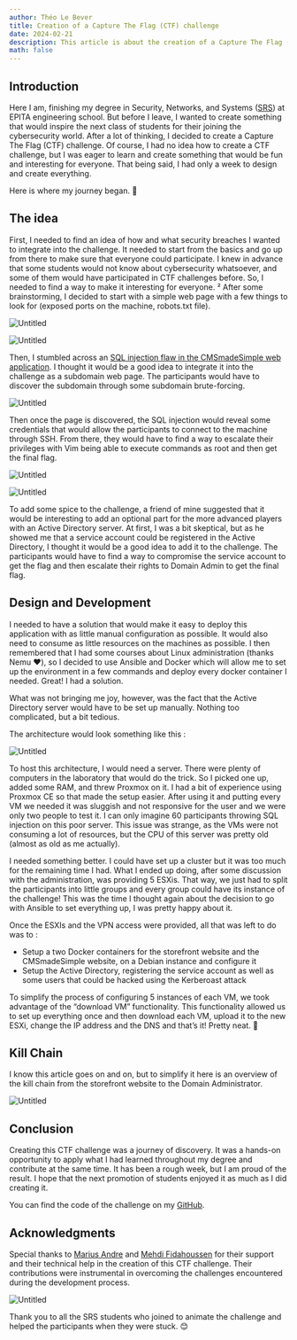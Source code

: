 ```yaml
---
author: Théo Le Bever
title: Creation of a Capture The Flag (CTF) challenge
date: 2024-02-21
description: This article is about the creation of a Capture The Flag (CTF) challenge. It is a write-up of the process of creating a CTF challenge for the 2025 promotion of the Cybersecurity Master at EPITA Engineering School.
math: false
---
```


## Introduction

Here I am, finishing my degree in Security, Networks, and Systems ([SRS](https://srs.epita.fr/)) at EPITA engineering school. But before I leave, I wanted to create something that would inspire the next class of students for their joining the cybersecurity world. After a lot of thinking, I decided to create a Capture The Flag (CTF) challenge. Of course, I had no idea how to create a CTF challenge, but I was eager to learn and create something that would be fun and interesting for everyone. That being said, I had only a week to design and create everything.

Here is where my journey began. 🙂

## The idea

First, I needed to find an idea of how and what security breaches I wanted to integrate into the challenge. It needed to start from the basics and go up from there to make sure that everyone could participate. I knew in advance that some students would not know about cybersecurity whatsoever, and some of them would have participated in CTF challenges before. So, I needed to find a way to make it interesting for everyone.
²
After some brainstorming, I decided to start with a simple web page with a few things to look for (exposed ports on the machine, robots.txt file). 

![Untitled](./Untitled.png)

![Untitled](./Untitled%201.png)

Then, I stumbled across an [SQL injection flaw in the CMSmadeSimple web application](https://www.exploit-db.com/exploits/46635). I thought it would be a good idea to integrate it into the challenge as a subdomain web page. The participants would have to discover the subdomain through some subdomain brute-forcing. 

![Untitled](./Untitled%202.png)

Then once the page is discovered, the SQL injection would reveal some credentials that would allow the participants to connect to the machine through SSH. From there, they would have to find a way to escalate their privileges with Vim being able to execute commands as root and then get the final flag.

![Untitled](./Untitled%203.png)

![Untitled](./image-009.jpg)

To add some spice to the challenge, a friend of mine suggested that it would be interesting to add an optional part for the more advanced players with an Active Directory server. At first, I was a bit skeptical, but as he showed me that a service account could be registered in the Active Directory, I thought it would be a good idea to add it to the challenge. The participants would have to find a way to compromise the service account to get the flag and then escalate their rights to Domain Admin to get the final flag.

## Design and Development

I needed to have a solution that would make it easy to deploy this application with as little manual configuration as possible. It would also need to consume as little resources on the machines as possible. I then remembered that I had some courses about Linux administration (thanks Nemu ❤️), so I decided to use Ansible and Docker which will allow me to set up the environment in a few commands and deploy every docker container I needed. Great! I had a solution.

What was not bringing me joy, however, was the fact that the Active Directory server would have to be set up manually. Nothing too complicated, but a bit tedious.

The architecture would look something like this :

![Untitled](./Untitled%204.png)

To host this architecture, I would need a server. There were plenty of computers in the laboratory that would do the trick. So I picked one up, added some RAM, and threw Proxmox on it. I had a bit of experience using Proxmox CE so that made the setup easier. After using it and putting every VM we needed it was sluggish and not responsive for the user and we were only two people to test it. I can only imagine 60 participants throwing SQL injection on this poor server. This issue was strange, as the VMs were not consuming a lot of resources, but the CPU of this server was pretty old (almost as old as me actually).  

I needed something better. I could have set up a cluster but it was too much for the remaining time I had. What I ended up doing, after some discussion with the administration, was providing 5 ESXis. That way, we just had to split the participants into little groups and every group could have its instance of the challenge! This was the time I thought again about the decision to go with Ansible to set everything up, I was pretty happy about it.

Once the ESXIs and the VPN access were provided, all that was left to do was to :

- Setup a two Docker containers for the storefront website and the CMSmadeSimple website, on a Debian instance and configure it
- Setup the Active Directory, registering the service account as well as some users that could be hacked using the Kerberoast attack

To simplify the process of configuring 5 instances of each VM, we took advantage of the “download VM” functionality. This functionality allowed us to set up everything once and then download each VM, upload it to the new ESXi, change the IP address and the DNS and that’s it! Pretty neat. 🙂

## Kill Chain

I know this article goes on and on, but to simplify it here is an overview of the kill chain from the storefront website to the Domain Administrator.

![Untitled](./Prsentation1.jpg)

## Conclusion

Creating this CTF challenge was a journey of discovery. It was a hands-on opportunity to apply what I had learned throughout my degree and contribute at the same time. It has been a rough week, but I am proud of the result. I hope that the next promotion of students enjoyed it as much as I did creating it.

You can find the code of the challenge on my [GitHub](https://github.com/theolebever/CTF-2025-SRS).

## Acknowledgments

Special thanks to [Marius Andre](https://www.linkedin.com/in/marius-andr%C3%A9/) and [Mehdi Fidahoussen](https://www.linkedin.com/in/mehdi-f/) for their support and their technical help in the creation of this CTF challenge. Their contributions were instrumental in overcoming the challenges encountered during the development process. 

![Untitled](./Untitled.jpeg)

Thank you to all the SRS students who joined to animate the challenge and helped the participants when they were stuck. 😊